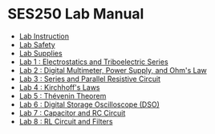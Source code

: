 # SES250 Lab Manual

- [Lab Instruction](instruction.md)
- [Lab Safety](safety.md)
- [Lab Supplies](supplies.md)
- [Lab 1 : Electrostatics and Triboelectric Series](lab1.md)
- [Lab 2 : Digital Multimeter, Power Supply, and Ohm's Law](lab2.md)
- [Lab 3 : Series and Parallel Resistive Circuit](lab3.md)
- [Lab 4 : Kirchhoff's Laws](lab4.md)
- [Lab 5 : Thévenin Theorem](lab5.md)
- [Lab 6 : Digital Storage Oscilloscope (DSO)](lab6.md)
- [Lab 7 : Capacitor and RC Circuit](lab7.md)
- [Lab 8 : RL Circuit and Filters](lab8.md)
<!--
- [Lab 9 : RC and RL Circuit](lab9.md)
- [Lab 10 : RLC Circuit](lab10.md)-->
